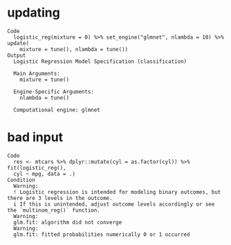 # updating

    Code
      logistic_reg(mixture = 0) %>% set_engine("glmnet", nlambda = 10) %>% update(
        mixture = tune(), nlambda = tune())
    Output
      Logistic Regression Model Specification (classification)
      
      Main Arguments:
        mixture = tune()
      
      Engine-Specific Arguments:
        nlambda = tune()
      
      Computational engine: glmnet 
      

# bad input

    Code
      res <- mtcars %>% dplyr::mutate(cyl = as.factor(cyl)) %>% fit(logistic_reg(),
      cyl ~ mpg, data = .)
    Condition
      Warning:
      ! Logistic regression is intended for modeling binary outcomes, but there are 3 levels in the outcome.
      i If this is unintended, adjust outcome levels accordingly or see the `multinom_reg()` function.
      Warning:
      glm.fit: algorithm did not converge
      Warning:
      glm.fit: fitted probabilities numerically 0 or 1 occurred

